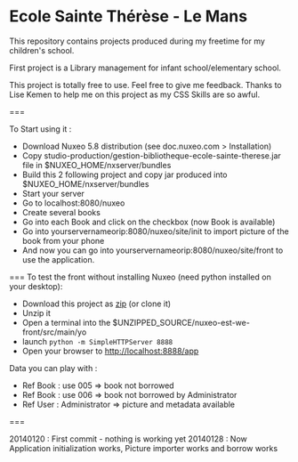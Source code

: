 Ecole Sainte Thérèse - Le Mans
====

This repository contains projects produced during my freetime for my children's school.

First project is a Library management for infant school/elementary school.

This project is totally free to use. Feel free to give me feedback. Thanks to Lise Kemen to help me on this project as my CSS Skills are so awful.

===

To Start using it :

* Download Nuxeo 5.8 distribution (see doc.nuxeo.com > Installation)
* Copy studio-production/gestion-bibliotheque-ecole-sainte-therese.jar file in $NUXEO_HOME/nxserver/bundles
* Build this 2 following project and copy jar produced into $NUXEO_HOME/nxserver/bundles
* Start your server
* Go to localhost:8080/nuxeo
* Create several books
* Go into each Book and click on the checkbox (now Book is available)
* Go into yourservernameorip:8080/nuxeo/site/init to import picture of the book from your phone
* And now you can go into yourservernameorip:8080/nuxeo/site/front to use the application.

===
To test the front without installing Nuxeo (need python installed on your desktop):

* Download this project as [zip](https://github.com/bjalon/estt/archive/master.zip) (or clone it)
* Unzip it
* Open a terminal into the $UNZIPPED_SOURCE/nuxeo-est-we-front/src/main/yo
* launch `python -m SimpleHTTPServer 8888`
* Open your browser to [http://localhost:8888/app](http://localhost:8888/app)

Data you can play with :
- Ref Book : use 005 => book not borrowed
- Ref Book : use 006 => book not borrowed by Administrator
- Ref User : Administrator => picture and metadata available

===

20140120 : First commit - nothing is working yet
20140128 : Now Application initialization works, Picture importer works and borrow works

